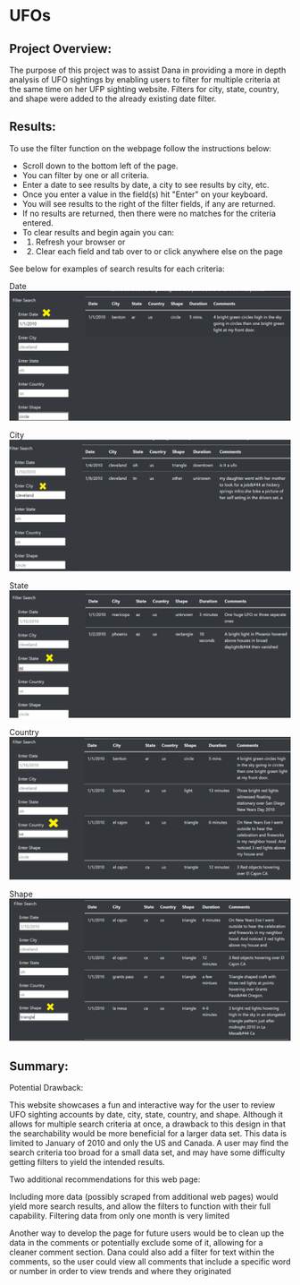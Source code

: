 # UFOs

## Project Overview:

The purpose of this project was to assist Dana in providing a more in depth analysis of UFO sightings by enabling users to filter for multiple criteria at the same time on her UFP sighting website. Filters for city, state, country, and shape were added to the already existing date filter.

## Results:

To use the filter function on the webpage follow the instructions below:

 - Scroll down to the bottom left of the page. 
 - You can filter by one or all criteria. 
 - Enter a date to see results by date, a city to see results by city, etc.
 - Once you enter a value in the field(s) hit "Enter" on your keyboard. 
 - You will see results to the right of the filter fields, if any are returned.
 - If no results are returned, then there were no matches for the criteria entered.  
 - To clear results and begin again you can: 
  - 1. Refresh your browser or
  - 2. Clear each field and tab over to or click anywhere else on the page

See below for examples of search results for each criteria:

Date
!["Date"](Static/images/Date.png)

City
!["City"](Static/images/City.png)

State
!["State"](Static/images/State.png)

Country
!["Country"](Static/images/Country.png)

Shape
!["Shape"](Static/images/Shape.png)


## Summary:

Potential Drawback:

 This website showcases a fun and interactive way for the user to review UFO sighting accounts by date, city, state, country, and shape. Although it allows for multiple search criteria at once, a drawback to this design in that the searchability would be more beneficial for a larger data set. This data is limited to January of 2010 and only the US and Canada. A user may find the search criteria too broad for a small data set, and may have some difficulty getting filters to yield the intended results. 

Two additional recommendations for this web page:

 Including more data (possibly scraped from additional web pages) would yield more search results, and allow the filters to function with their full capability. Filtering data from only one month is very limited   

 Another way to develop the page for future users would be to clean up the data in the comments or potentially exclude some of it, allowing for a cleaner comment section. Dana could also add a filter for text within the comments, so the user could view all comments that include a specific word or number in order to view trends and where they originated
